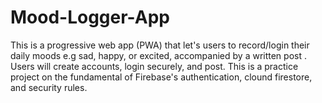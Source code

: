 # Mood-Logger-App
This is a progressive web app (PWA) that let's users to record/login their daily moods e.g sad, happy, or excited, accompanied by a written post . Users will create accounts, login securely, and post.  This is a practice project on the fundamental of Firebase's authentication, clound firestore, and security rules.
